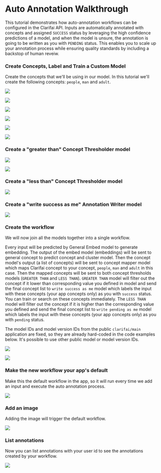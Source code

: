 # Auto Annotation Walkthrough

This tutorial demonstrates how auto-annotation workflows can be configured in the Clarifai API. Inputs are automatically annotated with concepts and assigned `SUCCESS` status by leveraging the high confidence predictions of a model, and when the model is unsure, the annotation is going to be written as you with `PENDING` status. This enables you to scale up your annotation process while ensuring quality standards by including a backstop of human reveiw.


### Create Concepts, Label and Train a Custom Model

Create the concepts that we'll be using in our model. In this tutorial we'll create the following concepts: `people`, `man` and `adult`.

![](../../images/create_auto_annotation_demo.jpg)

![](../../images/auto_annotation_app_details.jpg)

![](../../images/add_inputs_auto_demo.jpg)

![](../../images/create_concepts_auto_a.jpg)

![](../../images/label_inputs_aa.jpg)

![](../../images/model_gallery.jpg)


### Create a "greater than" Concept Thresholder model

![](../../images/create_cbc_aa.jpg)

![](../../images/train_cbc_aa.jpg)


### Create a "less than" Concept Thresholder model

![](../../images/concept_thresholder.jpg)


### Create a "write success as me" Annotation Writer model

![](../../images/annotation_writer.jpg)



### Create the workflow

We will now join all the models together into a single workflow.

Every input will be predicted by General Embed model to generate embedding. The output of the embed model (embeddings) will be sent to general concept to predict concept and cluster model. Then the concept model's output (a list of concepts) will be sent to concept mapper model which maps Clarifai concept to your concept, `people`, `man` and `adult` in this case. Then the mapped concepts will be sent to both concept thresholds models (`GREATER THAN` and `LESS THAN`). `GREATER THAN` model will filter out the concept if it lower than corresponding value you defined in model and send the final concept list to `write success as me` model which labels the input with these concepts (your app concepts only) as you with `success` status. You can train or search on these concepts immediately. The `LESS THAN` model will filter out the concept if it is higher than the corresponding value you defined and send the final concept list to `write pending as me` model which labels the input with these concepts (your app concepts only) as you with `pending` status.

The model IDs and model version IDs from the public `clarifai/main` application are fixed, so they are already hard-coded in the code examples below. It's possible to use other public model or model version IDs.

![](../../images/create_workflow_aa.jpg)

![](../../images/connect_nodes_aa.jpg)



### Make the new workflow your app's default

Make this the default workflow in the app, so it will run every time we add an input and execute the auto annotation process.

![](../../images/set_as_default.jpg)


### Add an image

Adding the image will trigger the default workflow.

![](../../images/add_additional_inputs.jpg)


### List annotations

Now you can list annotations with your user id to see the annotations created by your workflow.

![](../../images/aa_inputs.jpg)
